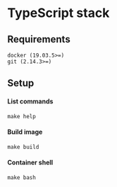 # TypeScript stack

## Requirements

```
docker (19.03.5>=)
git (2.14.3>=)
```

## Setup

#### List commands

```
make help
```

#### Build image

```
make build
```

#### Container shell

```
make bash
```